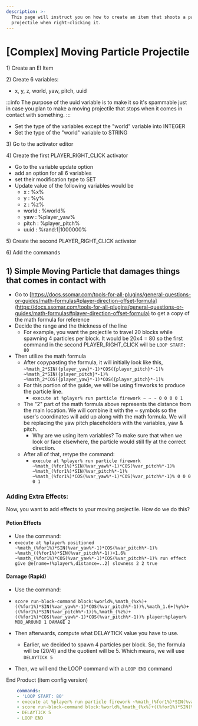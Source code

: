 ```yaml
---
description: >-
  This page will instruct you on how to create an item that shoots a particle
  projectile when right-clicking it.
---
```


# \[Complex] Moving Particle Projectile

1\) Create an EI Item

2\) Create 6 variables:

* x, y, z, world, yaw, pitch, uuid

:::info
The purpose of the uuid variable is to make it so it's spammable just in case you plan to make a moving projectile that stops when it comes in contact with something.
:::

* Set the type of the variables except the "world" variable into INTEGER
* Set the type of the "world" variable to STRING

3\) Go to the activator editor

4\) Create the first PLAYER\_RIGHT\_CLICK activator

* Go to the variable update option
* add an option for all 6 variables
* set their modification type to SET
* Update value of the following variables would be
  * x : %x%
  * y : %y%
  * z : %z%
  * world : %world%
  * yaw : %player\_yaw%
  * pitch : %player\_pitch%
  * uuid : %rand:1|1000000%

5\) Create the second PLAYER\_RIGHT\_CLICK activator

6\) Add the commands

## 1) Simple Moving Particle that damages things that comes in contact with

* Go to [https://docs.ssomar.com/tools-for-all-plugins/general-questions-or-guides/math-formulas#player-direction-offset-formula](https://docs.ssomar.com/tools-for-all-plugins/general-questions-or-guides/math-formulas#player-direction-offset-formula) to get a copy of the math formula for reference
* Decide the range and the thickness of the line
  * For example, you want the projectile to travel 20 blocks while spawning 4 particles per block. It would be 20x4 = 80 so the first command in the second PLAYER\_RIGHT\_CLICK will be `LOOP START: 80`
* Then utilize the math formula
  * After copypasting the formula, it will initially look like this, `~%math_2*SIN({player_yaw}*-1)*COS({player_pitch}*-1)% ~%math_2*SIN({player_pitch}*-1)% ~%math_2*COS({player_yaw}*-1)*COS({player_pitch}*-1)%`
  * For this portion of the guide, we will be using fireworks to produce the particle line.
    * `execute at %player% run particle firework ~ ~ ~ 0 0 0 0 1`
  * The "2" part of the math formula above represents the distance from the main location. We will combine it with the \~ symbols so the user's coordinates will add up along with the math formula. We will be replacing the yaw pitch placeholders with the variables, yaw & pitch.
    * Why are we using item variables? To make sure that when we look or face elsewhere, the particle would still fly at the correct direction.
  * After all of that, retype the command:
    * `execute at %player% run particle firework ~%math_(%for1%)*SIN(%var_yaw%*-1)*COS(%var_pitch%*-1)% ~%math_(%for1%)*SIN(%var_pitch%*-1)% ~%math_(%for1%)*COS(%var_yaw%*-1)*COS(%var_pitch%*-1)% 0 0 0 0 1`

### Adding Extra Effects:

Now, you want to add effects to your moving projectile. How do we do this?

#### Potion Effects

* Use the command:
* `execute at %player% positioned ~%math_(%for1%)*SIN(%var_yaw%*-1)*COS(%var_pitch%*-1)% ~%math_((%for1%)*SIN(%var_pitch%*-1))+1.6% ~%math_(%for1%)*COS(%var_yaw%*-1)*COS(%var_pitch%*-1)% run effect give @e[name=!%player%,distance=..2] slowness 2 2 true`

#### Damage (Rapid)

* Use the command:
* `score run-block-command block:%world%,%math_(%x%)+((%for1%)*SIN(%var_yaw%*-1)*COS(%var_pitch%*-1))%,%math_1.6+(%y%)+((%for1%)*SIN(%var_pitch%*-1))%,%math_(%z%)+((%for1%)*COS(%var_yaw%*-1)*COS(%var_pitch%*-1))% player:%player% MOB_AROUND 1 DAMAGE 2`

* Then afterwards, compute what DELAYTICK value you have to use.
  * Earlier, we decided to spawn 4 particles per block. So, the formula will be (20/4) and the quotient will be 5. Which means, we will use `DELAYTICK 5`
* Then, we will end the LOOP command with a `LOOP END` command

End Product (item config version)

```yaml
    commands:
    - 'LOOP START: 80'
    - execute at %player% run particle firework ~%math_(%for1%)*SIN(%var_yaw%*-1)*COS(%var_pitch%*-1)% ~%math_(%for1%)*SIN(%var_pitch%*-1)% ~%math_(%for1%)*COS(%var_yaw%*-1)*COS(%var_pitch%*-1)% 0 0 0 0 1
    - score run-block-command block:%world%,%math_(%x%)+((%for1%)*SIN(%var_yaw%*-1)*COS(%var_pitch%*-1))%,%math_1.6+(%y%)+((%for1%)*SIN(%var_pitch%*-1))%,%math_(%z%)+((%for1%)*COS(%var_yaw%*-1)*COS(%var_pitch%*-1))% player:%player% MOB_AROUND 1 DAMAGE 2
    - DELAYTICK 5
    - LOOP END
```
